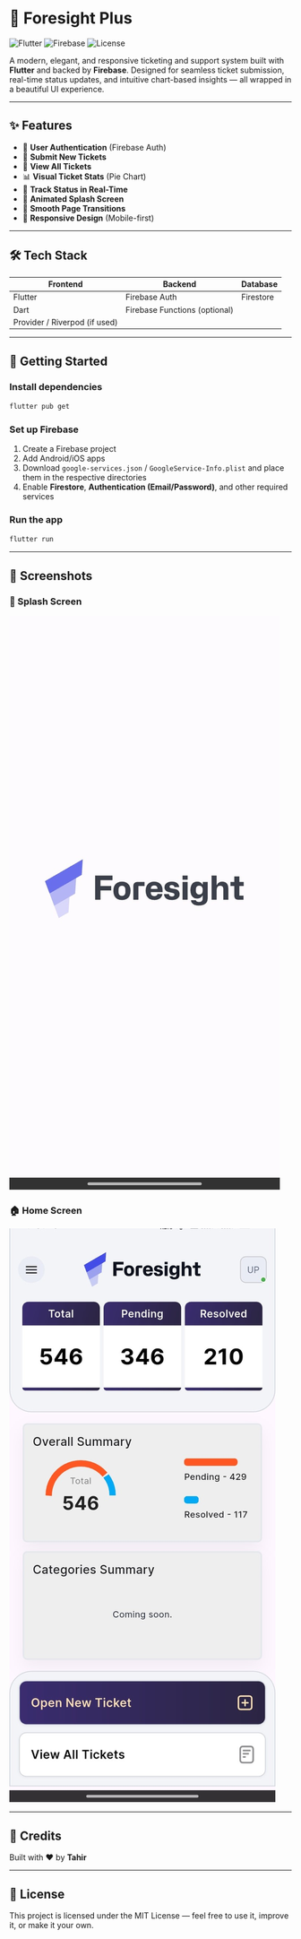 # 🎫 Foresight Plus
![Flutter](https://img.shields.io/badge/Flutter-3.19-blue?logo=flutter)
![Firebase](https://img.shields.io/badge/Firebase-Enabled-yellow?logo=firebase)
![License](https://img.shields.io/badge/License-MIT-green)

A modern, elegant, and responsive ticketing and support system built with **Flutter** and backed by
**Firebase**. Designed for seamless ticket submission, real-time status updates, and intuitive
chart-based insights — all wrapped in a beautiful UI experience.

---

## ✨ Features

- 🔐 **User Authentication** (Firebase Auth)
- 📝 **Submit New Tickets**
- 🧾 **View All Tickets**
- 📊 **Visual Ticket Stats** (Pie Chart)
- 💬 **Track Status in Real-Time**
- 🌈 **Animated Splash Screen**
- 🔄 **Smooth Page Transitions**
- 📱 **Responsive Design** (Mobile-first)

---

## 🛠️ Tech Stack

| Frontend     | Backend        | Database     |
|--------------|----------------|--------------|
| Flutter      | Firebase Auth  | Firestore    |
| Dart         | Firebase Functions (optional) |  |
| Provider / Riverpod (if used) |              |  |

---

## 🚀 Getting Started

### Install dependencies

```bash
flutter pub get
```

### Set up Firebase

1. Create a Firebase project
2. Add Android/iOS apps
3. Download `google-services.json` / `GoogleService-Info.plist` and place them in the respective
   directories
4. Enable **Firestore**, **Authentication (Email/Password)**, and other required services

### Run the app

```bash
flutter run
```

---

## 📸 Screenshots

### 🌊 Splash Screen
![Splash Screen](https://github.com/tahirdotdev-tdd/screenshots/blob/main/splash.jpg)

### 🏠 Home Screen
![Home Screen](https://github.com/tahirdotdev-tdd/screenshots/blob/main/home.jpg)

---

## 🙌 Credits

Built with ❤️ by **Tahir**

---

## 📄 License

This project is licensed under the MIT License — feel free to use it, improve it, or make it your
own.

```
